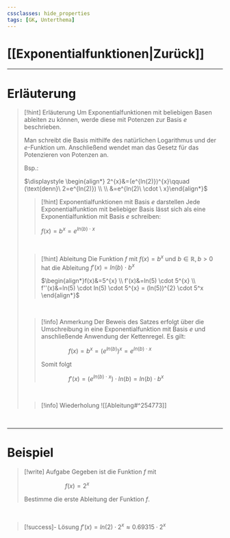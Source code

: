 ```yaml
---
cssclasses: hide_properties
tags: [GK, Unterthema]
---
```


# [[Exponentialfunktionen|Zurück]]

___
# Erläuterung

>[!hint] Erläuterung
>Um Exponentialfunktionen mit beliebigen Basen ableiten zu können, werde diese mit Potenzen zur Basis $e$ beschrieben.
>
>Man schreibt die Basis mithilfe des natürlichen Logarithmus und der $e$-Funktion um.
>Anschließend wendet man das Gesetz für das Potenzieren von Potenzen an.
>
>Bsp.:
>
>$\displaystyle \begin{align*} 2^{x}&=(e^{ln(2)})^{x}\qquad (\text{denn}\  2=e^{ln(2)}) \\ \\ &=e^{ln(2)\ \cdot \ x}\end{align*}$
>
>>[!hint] Exponentialfunktionen mit Basis $e$ darstellen
>>Jede Exponentialfunktion mit beliebiger Basis lässt sich als eine Exponentialfunktion mit Basis $e$ schreiben:
>>
>>$f(x)=b^{x}=e^{ln(b)\ \cdot \ x}$
>
>$\qquad$
>
>>[!hint] Ableitung
>>Die Funktion $f$ mit $f(x)=b^{x}$ und $b∈ \mathbb{R}, b>0$ hat die Ableitung $f'(x)=ln(b)\ \cdot \ b^x$
>>
>>$\begin{align*}f(x)&=5^{x} \\ f'(x)&=ln(5) \cdot  5^{x} \\ f''(x)&=ln(5) \cdot  ln(5) \cdot  5^{x} = (ln(5))^{2}  \cdot 5^x \end{align*}$
>
>$\quad$
>
>>[!info] Anmerkung
>>Der Beweis des Satzes erfolgt über die Umschreibung in eine Exponentialfunktion mit Basis $e$ und anschließende Anwendung der Kettenregel.
>>Es gilt:
>>
>>$\qquad \qquad f(x)=b^x=(e^{ln(b)})^x=e^{ln(b)\ \cdot \ x}$
>>
>>Somit folgt 
>>
>>$\qquad \qquad f'(x)= (e^{ln(b) \ \cdot \ x}) \cdot ln(b) =ln(b) \cdot b^x$
>
>$\quad$
>
>>[!info] Wiederholung 
>>![[Ableitung#^254773]]

<br>

___
# Beispiel

>[!write] Aufgabe
>Gegeben ist die Funktion $f$ mit 
>
>$\qquad \qquad \qquad f(x)=2^x$
>
>Bestimme die erste Ableitung der Funktion $f$.

<br>

>[!success]- Lösung
>$f'(x)=ln(2)\cdot 2^{x}\approx 0.69315\cdot2 ^x$

<br>
